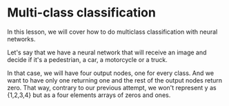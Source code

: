 # Multi-class classification

In this lesson, we will cover how to do multiclass classification with neural networks.

Let's say that we have a neural network that will receive an image and decide if it's a pedestrian, a car, a motorcycle or a truck.

In that case, we will have four output nodes, one for every class. And we want to have only one returning one and the rest of the output nodes return zero. That way, contrary to our previous attempt, we won't represent y as {1,2,3,4} but as a four elements arrays of zeros and ones.
